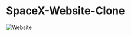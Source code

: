 # SpaceX-Website-Clone

![Website](https://github.com/Kirill3212/SpaceX-Website-Clone/assets/116479960/7abb9009-5549-46b6-b5ce-7b86ac8add13)

